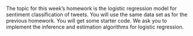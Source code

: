 The topic for this week’s homework is the logistic regression model for sentiment classification of tweets. You will use the same data set as for the previous homework. You will get some starter code. We ask you to implement the inference and estimation algorithms for logistic regression.
